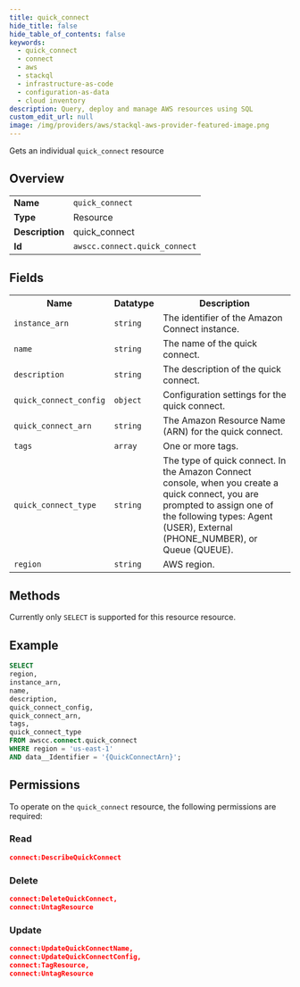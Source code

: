 ```yaml
---
title: quick_connect
hide_title: false
hide_table_of_contents: false
keywords:
  - quick_connect
  - connect
  - aws
  - stackql
  - infrastructure-as-code
  - configuration-as-data
  - cloud inventory
description: Query, deploy and manage AWS resources using SQL
custom_edit_url: null
image: /img/providers/aws/stackql-aws-provider-featured-image.png
---
```

Gets an individual <code>quick_connect</code> resource

## Overview
<table><tbody>
<tr><td><b>Name</b></td><td><code>quick_connect</code></td></tr>
<tr><td><b>Type</b></td><td>Resource</td></tr>
<tr><td><b>Description</b></td><td>quick_connect</td></tr>
<tr><td><b>Id</b></td><td><code>awscc.connect.quick_connect</code></td></tr>
</tbody></table>

## Fields
<table><tbody>
<tr><th>Name</th><th>Datatype</th><th>Description</th></tr>
<tr><td><code>instance_arn</code></td><td><code>string</code></td><td>The identifier of the Amazon Connect instance.</td></tr>
<tr><td><code>name</code></td><td><code>string</code></td><td>The name of the quick connect.</td></tr>
<tr><td><code>description</code></td><td><code>string</code></td><td>The description of the quick connect.</td></tr>
<tr><td><code>quick_connect_config</code></td><td><code>object</code></td><td>Configuration settings for the quick connect.</td></tr>
<tr><td><code>quick_connect_arn</code></td><td><code>string</code></td><td>The Amazon Resource Name (ARN) for the quick connect.</td></tr>
<tr><td><code>tags</code></td><td><code>array</code></td><td>One or more tags.</td></tr>
<tr><td><code>quick_connect_type</code></td><td><code>string</code></td><td>The type of quick connect. In the Amazon Connect console, when you create a quick connect, you are prompted to assign one of the following types: Agent (USER), External (PHONE_NUMBER), or Queue (QUEUE).</td></tr>
<tr><td><code>region</code></td><td><code>string</code></td><td>AWS region.</td></tr>

</tbody></table>

## Methods
Currently only <code>SELECT</code> is supported for this resource resource.

## Example
```sql
SELECT
region,
instance_arn,
name,
description,
quick_connect_config,
quick_connect_arn,
tags,
quick_connect_type
FROM awscc.connect.quick_connect
WHERE region = 'us-east-1'
AND data__Identifier = '{QuickConnectArn}';
```

## Permissions

To operate on the <code>quick_connect</code> resource, the following permissions are required:

### Read
```json
connect:DescribeQuickConnect
```

### Delete
```json
connect:DeleteQuickConnect,
connect:UntagResource
```

### Update
```json
connect:UpdateQuickConnectName,
connect:UpdateQuickConnectConfig,
connect:TagResource,
connect:UntagResource
```

